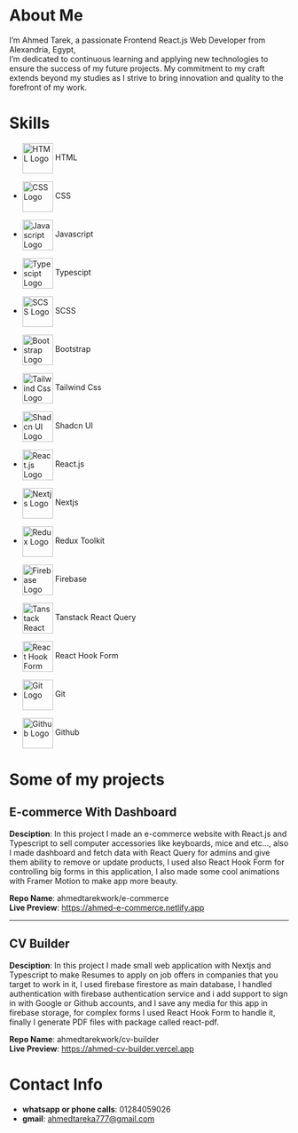 # About Me

I’m Ahmed Tarek, a passionate Frontend React.js Web Developer from Alexandria, Egypt, <br />
I’m dedicated to continuous learning and applying new technologies to ensure the success of my future projects. My commitment to my craft extends beyond my studies as I strive to bring innovation and quality to the forefront of my work.

# Skills

- <img width="55" alt="HTML Logo" src="https://firebasestorage.googleapis.com/v0/b/my-profile-16b58.appspot.com/o/technologiesIcons%2F1722357739686?alt=media&token=47ee3561-a451-4ec3-ac96-f5603eec7bbf" align="center"/> HTML

- <img width="55" alt="CSS Logo" src="https://firebasestorage.googleapis.com/v0/b/my-profile-16b58.appspot.com/o/technologiesIcons%2F1722871389295?alt=media&token=66a854e3-ae9e-4dbb-b610-181cb5c9ef23" align="center"/> CSS

- <img width="55" alt="Javascript Logo" src="https://firebasestorage.googleapis.com/v0/b/my-profile-16b58.appspot.com/o/technologiesIcons%2F1722871405233?alt=media&token=6c321036-8b81-4f2c-9921-d3b84b81d795" align="center"/> Javascript

- <img width="55" alt="Typescipt Logo" src="https://firebasestorage.googleapis.com/v0/b/my-profile-16b58.appspot.com/o/technologiesIcons%2F1722871450188?alt=media&token=6326d4cb-a4ab-4d3f-a5b6-d9d45a1bbd8d" align="center"/> Typescipt

- <img width="55" alt="SCSS Logo" src="https://firebasestorage.googleapis.com/v0/b/my-profile-16b58.appspot.com/o/technologiesIcons%2F1722871415082?alt=media&token=0d81bf9e-7ba3-441f-be6e-2ad6788a5c74" align="center"/> SCSS

- <img width="55" alt="Bootstrap Logo" src="https://firebasestorage.googleapis.com/v0/b/my-profile-16b58.appspot.com/o/technologiesIcons%2F1722871435720?alt=media&token=5e1ecf20-b431-48fc-987d-dc5453dad3d0" align="center"/> Bootstrap

- <img width="55" alt="Tailwind Css Logo" src="https://firebasestorage.googleapis.com/v0/b/my-profile-16b58.appspot.com/o/technologiesIcons%2F1722871425931?alt=media&token=0edbc64a-06eb-4aa8-8e20-6275f837ed4f" align="center"/> Tailwind Css

- <img width="55" alt="Shadcn UI Logo" src="https://firebasestorage.googleapis.com/v0/b/my-profile-16b58.appspot.com/o/technologiesIcons%2FUwAfuEXacGImhUFDIkeo9?alt=media&token=d4dfa9bd-6222-4042-a1c1-c3515638c41c" align="center"/> Shadcn UI

- <img width="55" alt="React.js Logo" src="https://firebasestorage.googleapis.com/v0/b/my-profile-16b58.appspot.com/o/technologiesIcons%2F1722871458567?alt=media&token=f44dd0d6-8242-4560-af55-d8238c966bbe" align="center"/> React.js

- <img width="55" alt="Nextjs Logo" src="https://firebasestorage.googleapis.com/v0/b/my-profile-16b58.appspot.com/o/technologiesIcons%2F1722875244872?alt=media&token=2dbb0f9a-3c5c-4f05-bfc3-248c2b5fcf3c" align="center"/> Nextjs

- <img width="55" alt="Redux Logo" src="https://firebasestorage.googleapis.com/v0/b/my-profile-16b58.appspot.com/o/technologiesIcons%2F1722871477551?alt=media&token=9c401b9c-fd28-40c4-88e0-d433b6f4c09e" align="center"/> Redux Toolkit

- <img width="55" alt="Firebase Logo" src="https://firebasestorage.googleapis.com/v0/b/my-profile-16b58.appspot.com/o/technologiesIcons%2F1722875233094?alt=media&token=5566ba50-f628-42c3-ac11-3896648bb37d" align="center"/> Firebase

- <img width="55" alt="Tanstack React Query Logo" src="https://firebasestorage.googleapis.com/v0/b/my-profile-16b58.appspot.com/o/technologiesIcons%2F1722871506362?alt=media&token=5dc8e5d1-591f-488d-aabf-7d3389482f3f" align="center"/> Tanstack React Query

- <img width="55" alt="React Hook Form Logo" src="https://firebasestorage.googleapis.com/v0/b/my-profile-16b58.appspot.com/o/technologiesIcons%2F1uAmAZzuKRARVExCW44wX?alt=media&token=9a75dbe7-0768-4d50-8054-85c102570d23" align="center"/> React Hook Form

- <img width="55" alt="Git Logo" src="https://firebasestorage.googleapis.com/v0/b/my-profile-16b58.appspot.com/o/technologiesIcons%2F1722871512587?alt=media&token=5b1cbfd8-db1e-425e-a6a7-366a8bc65688" align="center"/> Git

- <img width="55" alt="Github Logo" src="https://firebasestorage.googleapis.com/v0/b/my-profile-16b58.appspot.com/o/technologiesIcons%2F1722871521015?alt=media&token=150c4983-1253-4399-9217-7569bdb6c150" align="center"/> Github

# Some of my projects

## E-commerce With Dashboard

**Desciption**: In this project I made an e-commerce website with React.js and Typescript to sell computer
accessories like keyboards, mice and etc..., also I made dashboard and fetch data with React Query for admins
and give them ability to remove or update products, I used also React Hook Form for controlling big forms in
this application, I also made some cool animations with Framer Motion to make app more beauty.

**Repo Name**: ahmedtarekwork/e-commerce <br />
**Live Preview**: https://ahmed-e-commerce.netlify.app

<hr />

## CV Builder

**Desciption**: In this project I made small web application with Nextjs and Typescript to make Resumes to apply on job offers in companies that you target to work in it, I used firebase firestore as main database, I handled authentication with firebase authentication service and i add support to sign in with Google or Github accounts, and I save any media for this app in firebase storage, for complex forms I used React Hook Form to handle it, finally I generate PDF files with package called react-pdf. 

**Repo Name**: ahmedtarekwork/cv-builder <br />
**Live Preview**: https://ahmed-cv-builder.vercel.app

# Contact Info

- **whatsapp or phone calls**: 01284059026
- **gmail**: ahmedtareka777@gmail.com
